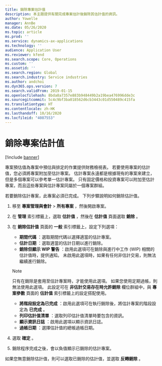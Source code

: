 ```yaml
---
title: 銷除專案估計值
description: 本主題提供有關完成專案估計後銷除其估計值的資訊。
author: Yowelle
manager: AnnBe
ms.date: 05/26/2020
ms.topic: article
ms.prod: ''
ms.service: dynamics-ax-applications
ms.technology: ''
audience: Application User
ms.reviewer: kfend
ms.search.scope: Core, Operations
ms.custom: ''
ms.assetid: ''
ms.search.region: Global
ms.search.industry: Service industries
ms.author: andchoi
ms.dyn365.ops.version: 7
ms.search.validFrom: 2019-01-15
ms.openlocfilehash: 8bda8a7357e883b948449b2a19bea476996dde3c
ms.sourcegitcommit: 5c4c9bf3ba018562d6cb3443c01d550489c415fa
ms.translationtype: HT
ms.contentlocale: zh-HK
ms.lasthandoff: 10/16/2020
ms.locfileid: "4087553"
---
```

# <a name="eliminate-a-project-estimate"></a>銷除專案估計值

[!include [banner](../includes/banner.md)]

專案預估值為專案中預估與排定的作業提供財務檢視表。 若要使用專案的估計值，您必須將專案附加至估計專案。 估計專案永遠都是根據現有的專案來建立，但是多個專案可以參考單一估計專案。 只有固定價格和投資專案可以附加至估計專案，而且這些專案與估計專案同屬於一個專案群組。

若要銷除估計專案，此專案必須已完成。 下列步驟說明如何銷除估計值。

1. 移至 **專案管理與會計** > **所有專案** ，然後開啟專案。 
2. 在 **管理** 索引標籤上，選取 **估計值** ，然後在 **估計值** 頁面選取 **銷除** 。
3. 在 **銷除估計值** 頁面的 **一般** 索引標籤上，設定下列選項：

   - **期間代碼** ：選取期間代碼以選擇適當的估計專案。 
   - **估計日期** ：選取適當的估計日期以進行銷除。
   - **銷除但顯示 WIP 警告** ：啟用此選項可在銷除與進行中工作 (WIP) 相關的估計值時，提供通知。 未啟用此選項時，如果有任何非估計交易，則無法繼續進行銷除。 
   > [!NOTE]
   > 只有在銷除是套用至估計專案時，才能使用此選項。 如果您使用定期過帳，則無法使用此選項。 此設定可在 **非估計交易存在時允許銷除** 欄位群組中，與 **專案參數** 頁面的 **估計值** 索引標籤上的設定搭配使用。
   - **將階段設定為已完成** ：啟用此選項可在執行銷除後，將估計專案的階段設定為 **已完成** 。
   - **列印估計值清單** ：選取列印估計值清單時要包含的資訊。
   - **顯示資訊日誌** ：啟用此選項以顯示資訊日誌。
   - **過帳日期** ：選擇估計值的總帳過帳日期。

4.  選取 **確定** 。
5. 銷除程序完成之後，會以負值顯示已銷除的估計專案。 

如果您無意銷除估計值，則可以選取已銷除的估計值，並選取 **反轉銷除** 。   
